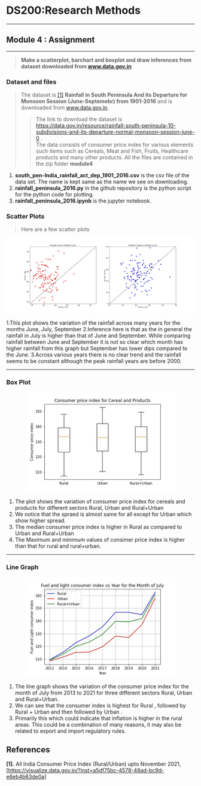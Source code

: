 # DS200:Research Methods
* * *
## Module 4 : Assignment
* * *

> **Make a scatterplot, barchart and boxplot and draw inferences from dataset downloaded from www.data.gov.in**

### Dataset and files
> The dataset is <a href="#my_anchor">[1]</a> **Rainfall in South Peninsula And its Departure for Monsoon Session (June-Septemebr) from 1901-2016** and is  downloaded from www.data.gov.in.
>> The link to download the dataset is https://data.gov.in/resource/rainfall-south-peninsula-10-subdivisions-and-its-departure-normal-monsoon-session-june-0 .<br/> The data consists of consumer price index for various elements such items such as Cereals, Meat and Fish, Fruits, Healthcare products and many other products.
> All the files are contained in the zip folder **module4**
1.  **south_pen-India_rainfall_act_dep_1901_2016.csv** is the csv file of the data set. The name is kept same as the name we see on downloading. 
2.  **rainfall_peninsula_2016.py** in the github repository is the python script for the python code for plotting. 
3.  **rainfall_peninsula_2016.ipynb** is the jupyter notebook.

### Scatter Plots
> Here are a few scatter plots
 <p align="center">
 <img src="Rainfall_pics/scatter_rainfall.jpg" width="1000px" alt=""> 
 </p>
 

1.This plot shows the variation of the rainfall across many years for the months June, July, September
2.Inference here is that as the in general the rainfall in July is higher than that of June and September. While comparing rainfall between June and September it is not so clear which month has higher rainfall from this graph but September has lower dips compared to the June. 
3.Across various years there is no clear trend and the rainfall seems to be constant although the peak rainfall years are before 2000. 

* * *

### Box Plot

<p align="center">
 <img src="box_cereal.jpg" width="400px" alt=""> 
</p>

1.  The plot shows the variation of consumer price index for cereals and products for different sectors Rural, Urban and Rural+Urban 
2.  We notice that the spraed is almost same for all except for Urban which show higher spread. 
3.  The median consumer price index is higher in Rural as compared to Urban and Rural+Urban 
4.  The Maximum and minimum values of consimer price index is higher than that for rural and rural+urban. 


* * *
### Line Graph

<p align="center">
 <img src="line_july.jpg" width="400px" alt=""> 
</p>


1.  The line graph shows the variation of the consumer price index for the month of July from 2013 to 2021 for three different sectors Rural, Urban and Rural+Urban. 
2.  We can see that the consumer index is highest for Rural , followed by Rural + Urban and then followed by Urban .
3.  Primarily this which could indicate that inflation is higher in the rural areas. This could be a combination of many reasons, it may also be related to export and import regulatory rules. 


## References
<b id="my_anchor">[1].</b>  All India Consumer Price Index (Rural/Urban) upto November 2021, [https://visualize.data.gov.in/?inst=a5df75bc-4578-48ad-bc9d-e6eb4b63de0a]
